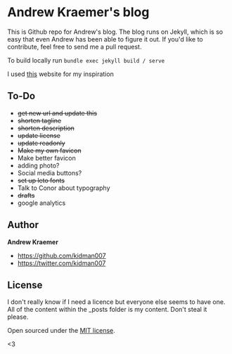 # Andrew Kraemer's blog

This is Github repo for Andrew's blog. The blog runs on Jekyll, which is so easy that even Andrew has been able to figure it out. If you'd like to contribute, feel free to send me a pull request.

To build locally run `bundle exec jekyll build / serve`


I used [this](https://nikinath.github.io/build-blog-using-github-jekyll) website for my inspiration


## To-Do

- ~~get new url and update this~~
- ~~shorten tagline~~
- ~~shorten description~~
- ~~update license~~
- ~~update readonly~~
- ~~Make my own favicon~~
- Make better favicon
- adding photo?
- Social media buttons?
- ~~set up leto fonts~~
- Talk to Conor about typography
- ~~drafts~~
- google analytics

## Author

**Andrew Kraemer**
- <https://github.com/kidman007>
- <https://twitter.com/kidman007>


## License
I don't really know if I need a licence but everyone else seems to have one. All of the content within the \_posts folder is my content. Don't steal it please.

Open sourced under the [MIT license](LICENSE.md).

<3

